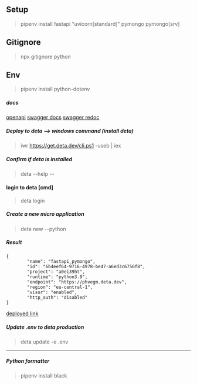 ## Setup

> pipenv install fastapi "uvicorn[standard]" pymongo pymongo[srv]

## Gitignore

> npx gitignore python

## Env

> pipenv install python-dotenv

##### docs

[openapi](http://127.0.0.1:8000/openapi.json)
[swagger docs](http://127.0.0.1:8000/docs)
[swagger redoc](http://127.0.0.1:8000/redoc)

##### Deploy to deta --> windows command (install deta)

> iwr https://get.deta.dev/cli.ps1 -useb | iex

##### Confirm if deta is installed

> deta --help --

#### login to deta [cmd]

> deta login

##### Create a new micro application

> deta new --python

##### Result

```
{
        "name": "fastapi_pymongo",
        "id": "6b4eef64-9716-4978-be47-a6ed3c6756f8",
        "project": "a0ei39ht",
        "runtime": "python3.9",
        "endpoint": "https://phvegm.deta.dev",
        "region": "eu-central-1",
        "visor": "enabled",
        "http_auth": "disabled"
}

```

[deployed link](https://phvegm.deta.dev/)

##### Update .env to deta production

> deta update -e .env

---

##### Python formatter

> pipenv install black
